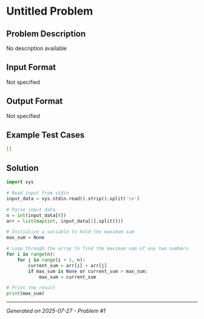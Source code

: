 # Untitled Problem

## Problem Description
No description available

## Input Format
Not specified

## Output Format
Not specified

## Example Test Cases
```json
[]
```

## Solution
```python
import sys

# Read input from stdin
input_data = sys.stdin.read().strip().split('\n')

# Parse input data
n = int(input_data[0])
arr = list(map(int, input_data[1].split()))

# Initialize a variable to hold the maximum sum
max_sum = None

# Loop through the array to find the maximum sum of any two numbers
for i in range(n):
    for j in range(i + 1, n):
        current_sum = arr[i] + arr[j]
        if max_sum is None or current_sum > max_sum:
            max_sum = current_sum

# Print the result
print(max_sum) 
```

---
*Generated on 2025-07-27 - Problem #1*